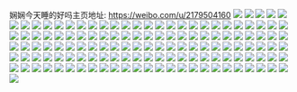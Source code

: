 娴娴今天睡的好吗主页地址: https://weibo.com/u/2179504160 
![](https://wx4.sinaimg.cn/mw2000/81e89820gy1h8v2y2lvg0j20wi17c483.jpg) 
![](https://wx4.sinaimg.cn/mw2000/81e89820gy1h8s9omlchlj21o0280hdt.jpg) 
![](https://wx4.sinaimg.cn/mw2000/81e89820gy1h8s9ol9jj0j21o0280hdt.jpg) 
![](https://wx4.sinaimg.cn/mw2000/81e89820gy1h8s9onuowoj21o0280e81.jpg) 
![](https://wx4.sinaimg.cn/mw2000/81e89820gy1h8s9opgsjxj21o0280b29.jpg) 
![](https://wx4.sinaimg.cn/mw2000/81e89820gy1h8ghipmyxdj22c02c0hdu.jpg) 
![](https://wx4.sinaimg.cn/mw2000/81e89820gy1h8ghiqqeuoj22c02c04qq.jpg) 
![](https://wx4.sinaimg.cn/mw2000/81e89820gy1h7fhpktioyj20wi17c12e.jpg) 
![](https://wx4.sinaimg.cn/mw2000/81e89820gy1h7fhpio3q9j20wi17cdnt.jpg) 
![](https://wx4.sinaimg.cn/mw2000/81e89820gy1h7fhpmw1xsj20wi17c12o.jpg) 
![](https://wx4.sinaimg.cn/mw2000/81e89820gy1h7d2rffqenj21be1bex5l.jpg) 
![](https://wx4.sinaimg.cn/mw2000/81e89820gy1h7d2rj0g2sj22c03401kz.jpg) 
![](https://wx4.sinaimg.cn/mw2000/81e89820gy1h7d2rdl4vtj2340340hdz.jpg) 
![](https://wx4.sinaimg.cn/mw2000/81e89820gy1h7d2rmd95uj223w2t7169.jpg) 
![](https://wx4.sinaimg.cn/mw2000/81e89820gy1h7d2sahuzoj21z32ms1kz.jpg) 
![](https://wx4.sinaimg.cn/mw2000/81e89820gy1h7d2rsi9arj2340340qv9.jpg) 
![](https://wx4.sinaimg.cn/mw2000/81e89820gy1h7d2rwkamej22c0340x6r.jpg) 
![](https://wx4.sinaimg.cn/mw2000/81e89820gy1h7d2s1ynyqj2340340kjq.jpg) 
![](https://wx4.sinaimg.cn/mw2000/81e89820gy1h7d2s6y5j5j234033skjq.jpg) 
![](https://wx4.sinaimg.cn/mw2000/81e89820gy1h7d2sd7unqj22ny2ny7wh.jpg) 
![](https://wx4.sinaimg.cn/mw2000/81e89820gy1h7d2sgrckfj22d8340hdw.jpg) 
![](https://wx4.sinaimg.cn/mw2000/81e89820gy1h7d2skzacwj2340340nph.jpg) 
![](https://wx4.sinaimg.cn/mw2000/81e89820gy1h7d2smch2lj20wi0h1q4v.jpg) 
![](https://wx4.sinaimg.cn/mw2000/81e89820gy1h7d2sms2qwj20wi0wi452.jpg) 
![](https://wx4.sinaimg.cn/mw2000/81e89820gy1h7d2sq0bv4j22c03407wh.jpg) 
![](https://wx4.sinaimg.cn/mw2000/81e89820gy1h7d2ssfojhj22c03407gw.jpg) 
![](https://wx4.sinaimg.cn/mw2000/81e89820gy1h7d2sve2r9j22c0340e84.jpg) 
![](https://wx4.sinaimg.cn/mw2000/81e89820gy1h7d2syqbzaj2340340u0z.jpg) 
![](https://wx4.sinaimg.cn/mw2000/81e89820gy1h79ux1p5xvj20wi17cand.jpg) 
![](https://wx4.sinaimg.cn/mw2000/81e89820gy1h79ux0yny2j20wi17ctl4.jpg) 
![](https://wx4.sinaimg.cn/mw2000/81e89820gy1h71rgq9ob2j20wi17cwl7.jpg) 
![](https://wx4.sinaimg.cn/mw2000/81e89820gy1h71rgqqni0j20wi17c0z0.jpg) 
![](https://wx4.sinaimg.cn/mw2000/81e89820gy1h71rgpmv5sj20wi17cwkj.jpg) 
![](https://wx4.sinaimg.cn/mw2000/81e89820gy1h71rgrjgqkj20wi17c0yk.jpg) 
![](https://wx4.sinaimg.cn/mw2000/81e89820gy1h6j2zkaogmj22c02c04l4.jpg) 
![](https://wx4.sinaimg.cn/mw2000/81e89820gy1h6j2znpd86j22c02c0x6p.jpg) 
![](https://wx4.sinaimg.cn/mw2000/81e89820gy1h6j2zonhq4j226r26rb29.jpg) 
![](https://wx4.sinaimg.cn/mw2000/81e89820gy1h6j2zisg1lj22c02c0jze.jpg) 
![](https://wx4.sinaimg.cn/mw2000/81e89820gy1h6j2zr853hj22c02c0npd.jpg) 
![](https://wx4.sinaimg.cn/mw2000/81e89820gy1h6j307gdfsj20ir0irq3j.jpg) 
![](https://wx4.sinaimg.cn/mw2000/81e89820gy1h6j306yr3xj22c02c019k.jpg) 
![](https://wx4.sinaimg.cn/mw2000/81e89820gy1h6j2zyw0ybj21rx1rxb29.jpg) 
![](https://wx4.sinaimg.cn/mw2000/81e89820gy1h6j2zt7u7ij22c02c0e82.jpg) 
![](https://wx4.sinaimg.cn/mw2000/81e89820gy1h6j2zuckeij22c02c0x6p.jpg) 
![](https://wx4.sinaimg.cn/mw2000/81e89820gy1h6j2zw8uhaj22ag2agx6q.jpg) 
![](https://wx4.sinaimg.cn/mw2000/81e89820gy1h6j2zxxxkyj22c03401ky.jpg) 
![](https://wx4.sinaimg.cn/mw2000/81e89820gy1h6j300fy4bj22c02c0b2a.jpg) 
![](https://wx4.sinaimg.cn/mw2000/81e89820gy1h6j301qdojj22c02c07wi.jpg) 
![](https://wx4.sinaimg.cn/mw2000/81e89820gy1h6j30407qqj22c22bzu0y.jpg) 
![](https://wx4.sinaimg.cn/mw2000/81e89820gy1h6j308eacaj22c02c045r.jpg) 
![](https://wx4.sinaimg.cn/mw2000/81e89820gy1h5x40pnlqbj20wi17ctms.jpg) 
![](https://wx4.sinaimg.cn/mw2000/81e89820gy1h5x40qcnkej20wi17c7hv.jpg) 
![](https://wx4.sinaimg.cn/mw2000/81e89820gy1h5q6bsnrj7j22a02a014m.jpg) 
![](https://wx4.sinaimg.cn/mw2000/81e89820gy1h5j854koz0j20wi17cwmg.jpg) 
![](https://wx4.sinaimg.cn/mw2000/81e89820gy1h3y358gub0j22c02c0u10.jpg) 
![](https://wx4.sinaimg.cn/mw2000/81e89820gy1h3lwkxu5l0j20wi17c7ip.jpg) 
![](https://wx4.sinaimg.cn/mw2000/81e89820gy1h3lwl9vokej20wi17c14w.jpg) 
![](https://wx4.sinaimg.cn/mw2000/81e89820gy1h3kplccu04j210l1csapy.jpg) 
![](https://wx4.sinaimg.cn/mw2000/81e89820gy1h3kplcq7ptj20wi17cnb8.jpg) 
![](https://wx4.sinaimg.cn/mw2000/81e89820gy1h3j7fgfsg6j21be0zjak3.jpg) 
![](https://wx4.sinaimg.cn/mw2000/81e89820gy1h3j7fh9hzvj21be0zj46o.jpg) 
![](https://wx4.sinaimg.cn/mw2000/81e89820gy1h3dxzwyyq7j21o0280npe.jpg) 
![](https://wx4.sinaimg.cn/mw2000/81e89820gy1h35tp6p63vj20w70w7n4q.jpg) 
![](https://wx4.sinaimg.cn/mw2000/81e89820gy1h35tp7rd2xj20pj0pjjxj.jpg) 
![](https://wx4.sinaimg.cn/mw2000/81e89820gy1h2zzc4gtvej22c033xqv7.jpg) 
![](https://wx4.sinaimg.cn/mw2000/81e89820gy1h2zzc7be2tj22c033xu0z.jpg) 
![](https://wx4.sinaimg.cn/mw2000/81e89820gy1h2zzc13gv7j22c033xnpf.jpg) 
![](https://wx4.sinaimg.cn/mw2000/81e89820gy1h2zzc8ki42j227d2xtkjm.jpg) 
![](https://wx4.sinaimg.cn/mw2000/81e89820gy1h2xoyo809qj20wi17ctgv.jpg) 
![](https://wx4.sinaimg.cn/mw2000/81e89820gy1h2xoynby97j20wi17cn4p.jpg) 
![](https://wx4.sinaimg.cn/mw2000/81e89820gy1h2fayxnmwqj20wi0wiwp4.jpg) 
![](https://wx4.sinaimg.cn/mw2000/81e89820gy1h2faytkjytj22c02c0b29.jpg) 
![](https://wx4.sinaimg.cn/mw2000/81e89820gy1h2an1o583lj20si11b47i.jpg) 
![](https://wx4.sinaimg.cn/mw2000/81e89820gy1h2an1olq42j20o00vfq9q.jpg) 
![](https://wx4.sinaimg.cn/mw2000/81e89820gy1h280h6pij8j20wi17c7nl.jpg) 
![](https://wx4.sinaimg.cn/mw2000/81e89820gy1h280h4xq4mj20wi17cdyz.jpg) 
![](https://wx4.sinaimg.cn/mw2000/81e89820gy1h1jsy9ml3ej20tg139tm5.jpg) 
![](https://wx4.sinaimg.cn/mw2000/81e89820gy1h1jsya3dw9j20tu13sk41.jpg) 
![](https://wx4.sinaimg.cn/mw2000/81e89820gy1h1dojvi7asj20wi17ck82.jpg) 
![](https://wx4.sinaimg.cn/mw2000/81e89820gy1h1domjtrxjj20se11vwo8.jpg) 
![](https://wx4.sinaimg.cn/mw2000/81e89820gy1h0uirhymegj20wi17cttn.jpg) 
![](https://wx4.sinaimg.cn/mw2000/81e89820gy1h0uirgnax8j20wi17cni6.jpg) 
![](https://wx4.sinaimg.cn/mw2000/81e89820gy1h0r4hd0ru2j21o0280u0x.jpg) 
![](https://wx4.sinaimg.cn/mw2000/81e89820gy1h0r4heja40j21o02807wh.jpg) 
![](https://wx4.sinaimg.cn/mw2000/81e89820gy1h0r4hbra0nj20wi17camo.jpg) 
![](https://wx4.sinaimg.cn/mw2000/81e89820gy1h0g7uuuqt0j20wi17cdu9.jpg) 
![](https://wx4.sinaimg.cn/mw2000/81e89820gy1h0g7uwhsywj20wi17ctmn.jpg) 
![](https://wx4.sinaimg.cn/mw2000/81e89820gy1h0emkj6anij221s21s4qq.jpg) 
![](https://wx4.sinaimg.cn/mw2000/81e89820gy1h0emkjtva8j21q61q6kgs.jpg) 
![](https://wx4.sinaimg.cn/mw2000/81e89820gy1h08oq9jw8sj20wi17cqn4.jpg) 
![](https://wx4.sinaimg.cn/mw2000/81e89820gy1h08oqb8dpqj20wi17c4hh.jpg) 
![](https://wx4.sinaimg.cn/mw2000/81e89820gy1h00dhvqguzj22b92b9kjm.jpg) 
![](https://wx4.sinaimg.cn/mw2000/81e89820gy1h00dhz7ztbj22bb2bb1kz.jpg) 
![](https://wx4.sinaimg.cn/mw2000/81e89820gy1h00dhxm2qpj22b92b9hdu.jpg) 
![](https://wx4.sinaimg.cn/mw2000/81e89820gy1h00dhwp77uj222w22w7wi.jpg) 
![](https://wx4.sinaimg.cn/mw2000/81e89820gy1gz4ttt094kj20ue14jam5.jpg) 
![](https://wx4.sinaimg.cn/mw2000/81e89820gy1gz4ttufvjcj20ta131ank.jpg) 
![](https://wx4.sinaimg.cn/mw2000/81e89820gy1gz342xm6zlj20vc15s7h6.jpg) 
![](https://wx4.sinaimg.cn/mw2000/81e89820gy1gz342yjavrj22kz1xq4qp.jpg) 
![](https://wx4.sinaimg.cn/mw2000/81e89820gy1gygrigv56hj2261261b2a.jpg) 
![](https://wx4.sinaimg.cn/mw2000/81e89820gy1gygrii2x3zj2200200u0x.jpg) 
![](https://wx4.sinaimg.cn/mw2000/81e89820gy1gyc5ixv5xwj20vc15stjf.jpg) 
![](https://wx4.sinaimg.cn/mw2000/81e89820gy1gxql5b30ncj20u0140k56.jpg) 
![](https://wx4.sinaimg.cn/mw2000/81e89820gy1gxql5bzlo0j20u0140gxh.jpg) 
![](https://wx4.sinaimg.cn/mw2000/81e89820gy1gxbg72geiij20sh11zwky.jpg) 
![](https://wx4.sinaimg.cn/mw2000/81e89820gy1gxbg73a76oj20u0140qd9.jpg) 
![](https://wx4.sinaimg.cn/mw2000/81e89820gy1gxbg720qb3j20u0140tiq.jpg) 
![](https://wx4.sinaimg.cn/mw2000/81e89820gy1gxbg73oumkj20u0140dpo.jpg) 
![](https://wx4.sinaimg.cn/mw2000/81e89820gy1gst0qaiwsij229o30wkjm.jpg) 
![](https://wx4.sinaimg.cn/mw2000/81e89820gy1gst0qcd3zvj220w2p71ky.jpg) 
![](https://wx4.sinaimg.cn/mw2000/81e89820gy1gst0qlf7y3j221p2q97wi.jpg) 
![](https://wx4.sinaimg.cn/mw2000/81e89820gy1gst0qeqgy6j22c03401kz.jpg) 
![](https://wx4.sinaimg.cn/mw2000/81e89820gy1gst0qhqcrsj22c0340x6q.jpg) 
![](https://wx4.sinaimg.cn/mw2000/81e89820gy1gst0qjlrm1j21z82mz000.jpg) 
![](https://wx4.sinaimg.cn/mw2000/81e89820gy1goj6x8s2mnj22c03401ky.jpg) 
![](https://wx4.sinaimg.cn/mw2000/81e89820gy1goj6x739uyj22c0340npd.jpg) 
![](https://wx4.sinaimg.cn/mw2000/81e89820gy1gnsmjumpo5j23402c0qv6.jpg) 
![](https://wx4.sinaimg.cn/mw2000/81e89820gy1gnsmjo3r3nj23402c0b2b.jpg) 
![](https://wx4.sinaimg.cn/mw2000/81e89820gy1gnsmjsxbujj23402c0hdw.jpg) 
![](https://wx4.sinaimg.cn/mw2000/81e89820gy1gnsmjksdjyj23402c0hdv.jpg) 
![](https://wx4.sinaimg.cn/mw2000/81e89820gy1gnsmjmgsfoj23402c0x6r.jpg) 
![](https://wx4.sinaimg.cn/mw2000/81e89820gy1gnsmjpqa90j23402c0hdv.jpg) 
![](https://wx4.sinaimg.cn/mw2000/81e89820gy1glkaztw80xj22c02c0npe.jpg) 
![](https://wx4.sinaimg.cn/mw2000/81e89820gy1glkb0duaozj22c02c0npd.jpg) 
![](https://wx4.sinaimg.cn/mw2000/81e89820gy1glkb1z7tp7j22c02c0kjm.jpg) 
![](https://wx4.sinaimg.cn/mw2000/81e89820gy1glkb0wxkxjj22c02c01kz.jpg) 
![](https://wx4.sinaimg.cn/mw2000/81e89820gy1glkb1cvc15j22c02c04qq.jpg) 
![](https://wx4.sinaimg.cn/mw2000/81e89820gy1glkb1xmn85j22c02c0b2a.jpg) 
![](https://wx4.sinaimg.cn/mw2000/81e89820gy1gj5ev4mc55j20r50r5wlz.jpg) 
![](https://wx4.sinaimg.cn/mw2000/81e89820gy1g4iuq8b6l8j23k02o04qt.jpg) 
![](https://wx4.sinaimg.cn/mw2000/81e89820gy1g077i4wmpqj22o02o0b2d.jpg) 
